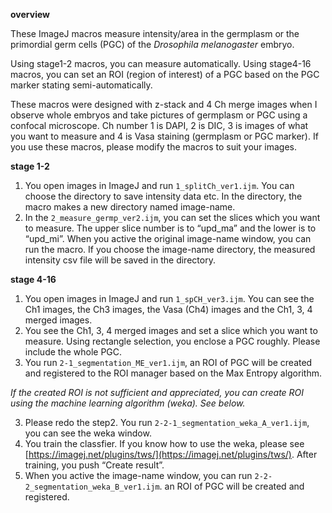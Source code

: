 **overview**

These ImageJ macros measure intensity/area in the germplasm or the primordial germ cells (PGC) of the _Drosophila melanogaster_ embryo. 

Using stage1-2 macros, you can measure automatically.  Using stage4-16 macros, you can set an ROI (region of interest) of a PGC based on the PGC marker stating semi-automatically. 

These macros were designed with z-stack and 4 Ch merge images when I observe whole embryos and take pictures of germplasm or PGC using a confocal microscope. Ch number 1 is DAPI, 2 is DIC, 3 is images of what you want to measure and 4 is Vasa staining (germplasm or PGC marker). If you use these macros, please modify the macros to suit your images.

**stage 1-2**

1. You open images in ImageJ and run `1_splitCh_ver1.ijm`. You can choose the directory to save intensity data etc. In the directory, the macro makes a new directory named image-name. 
2. In the `2_measure_germp_ver2.ijm`, you can set the slices which you want to measure. The upper slice number is to “upd_ma” and the lower is to “upd_mi”. When you active the original image-name window, you can run the macro. If you choose the image-name directory, the measured intensity csv file will be saved in the directory. 

**stage 4-16**

1. You open images in ImageJ and run `1_spCH_ver3.ijm`. You can see the Ch1 images, the Ch3 images, the Vasa (Ch4) images and the Ch1, 3, 4 merged images. 
2. You see the Ch1, 3, 4 merged images and set a slice which you want to measure. Using rectangle selection, you enclose a PGC roughly. Please include the whole PGC. 
3. You run `2-1_segmentation_ME_ver1.ijm`, an ROI of PGC will be created and registered to the ROI manager based on the Max Entropy algorithm. 

_If the created ROI is not sufficient and appreciated, you can create ROI using the machine learning algorithm (weka). See below._

3. Please redo the step2. You run `2-2-1_segmentation_weka_A_ver1.ijm`, you can see the weka window. 
4. You train the classfier. If you know how to use the weka, please see [https://imagej.net/plugins/tws/](https://imagej.net/plugins/tws/). After training, you push “Create result”. 
5. When you active the image-name window, you can run `2-2-2_segmentation_weka_B_ver1.ijm`. an ROI of PGC will be created and registered. 


